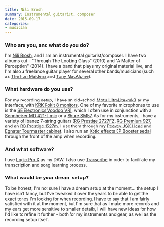 ```yaml
---
title: Nili Brosh
summary: Instrumental guitarist, composer
date: 2015-09-17
categories:
- musician
---
```


### Who are you, and what do you do?

I'm [Nili Brosh](http://www.nilibrosh.com/ "Nili's website."), and I am an instrumental guitarist/composer. I have two albums out - "Through The Looking Glass" (2010) and "A Matter of Perception" (2014). I have a band that plays my original material live, and I'm also a freelance guitar player for several other bands/musicians (such as [The Iron Maidens](http://www.theironmaidens.com/ "A female Iron Maiden tribute band.") and [Tony MacAlpine](http://www.tonymacalpine.com/ "Tony's website.")).

### What hardware do you use?

For my recording setup, I have an old-school [Motu UltraLite-mk3][ultralite-mk3] as my interface, with [KRK Rokit 8 monitors][rokit-8]. One of my favorite microphones to use is the [SE Electronics Voodoo VR1][voodoo-vr1], which I often use in conjunction with a [Sennheiser MD 421-II mic][md-421-ii] or a [Shure SM57][sm57]. As for my instruments, I have a variety of Ibanez 7-string guitars ([RG Prestige 2727FZ][rg-prestige-2727fz], [RG Premium 927][rg-premium-927], and an [RG Prestige 1527m][rg-prestige-1527m]. I use them through my [Peavey JSX Head][jsx-head] and [Egnater Tourmaster cabinet][tourmaster-4100]. I also run an [Xotic effects EP Booster pedal][ep-booster] through the front of the amp when recording.

### And what software?

I use [Logic Pro X][logic-pro] as my DAW. I also use [Transcribe][] in order to facilitate my transcription and song learning process.

### What would be your dream setup?

To be honest, I'm not sure I have a dream setup at the moment... the setup I have isn't fancy, but I've tweaked it over the years to be able to get the exact tones I'm looking for when recording. I have to say that I am fairly satisfied with it at the moment, but I'm sure that as I make more records and my ears get more sensitive to smaller details, I will have new ideas for how I'd like to refine it further - both for my instruments and gear, as well as the recording setup itself.

[ep-booster]: https://xotic.us/effects/ep-booster "An effects booster."
[jsx-head]: https://www.ultimate-guitar.com/reviews/guitar_amplifiers/peavey/jsx_joe_satriani_signature_head/index.html "A guitar amp."
[logic-pro]: https://www.apple.com/logic-pro/ "A professional audio application for the Mac."
[md-421-ii]: https://en-us.sennheiser.com/recording-microphone-broadcasting-applications-md-421-ii "A microphone."
[rg-premium-927]: http://web.archive.org/web/20161203043150/https://en.wikipedia.org/wiki/RG_Premium "An electric guitar."
[rg-prestige-1527m]: https://en.wikipedia.org/wiki/Ibanez_RG_Prestige "An electric guitar."
[rg-prestige-2727fz]: https://en.wikipedia.org/wiki/Ibanez_RG_Prestige "An electric guitar."
[rokit-8]: https://www.amazon.com/KRK-RP8G3-NA-Generation-Powered-Monitor/dp/B00FXBIG1G/ "A pair of powered speakers."
[sm57]: http://www.shure.com/americas/products/microphones/sm/sm57-instrument-microphone "An instrument microphone."
[tourmaster-4100]: http://www.egnateramps.com/EgnaterProducts/Tourmaster/Tourmaster4100/Tourmaster4100.html "A guitar amp."
[transcribe]: https://transcribe.wreally.com/ "A web service for transcribing audio."
[ultralite-mk3]: http://www.motu.com/products/motuaudio/ultralite-mk3 "An audio interface."
[voodoo-vr1]: https://www.seelectronics.com/voodoo-ribbons "A ribbon microphone."
